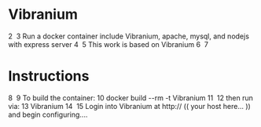 # Vibranium
2
​
3
Run a docker container include Vibranium, apache, mysql, and nodejs with express server
4
​
5
This work is based on Vibranium
6
​
7
# Instructions
8
​
9
To build the container:
10
docker build --rm -t Vibranium
11
​
12
then run via: 
13
Vibranium
14
​
15
Login into Vibranium at http:// (( your host here... )) and begin configuring....
